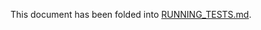 This document has been folded into [RUNNING_TESTS.md](https://github.com/rabbitmq/rabbitmq-dotnet-client/blob/master/RUNNING_TESTS.md#building).
